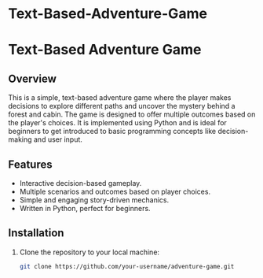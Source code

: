 # Text-Based-Adventure-Game

# Text-Based Adventure Game

## Overview

This is a simple, text-based adventure game where the player makes decisions to explore different paths and uncover the mystery behind a forest and cabin. The game is designed to offer multiple outcomes based on the player's choices. It is implemented using Python and is ideal for beginners to get introduced to basic programming concepts like decision-making and user input.

## Features

- Interactive decision-based gameplay.
- Multiple scenarios and outcomes based on player choices.
- Simple and engaging story-driven mechanics.
- Written in Python, perfect for beginners.

## Installation

1. Clone the repository to your local machine:
   ```bash
   git clone https://github.com/your-username/adventure-game.git
   ```
